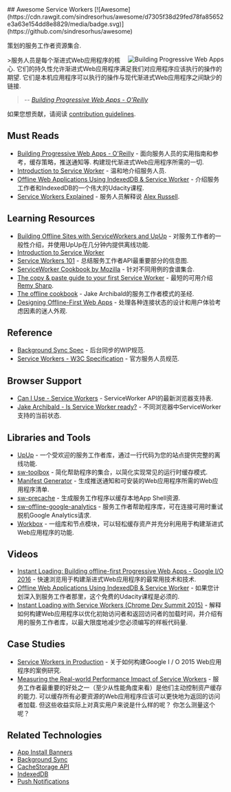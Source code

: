 <div class="github-widget" data-repo="TalAter/awesome-service-workers"></div>
<script async src="https://pagead2.googlesyndication.com/pagead/js/adsbygoogle.js"></script><ins class="adsbygoogle" style="display:block" data-ad-client="ca-pub-6890694312814945" data-ad-slot="5473692530" data-ad-format="auto"  data-full-width-responsive="true"></ins><script>(adsbygoogle = window.adsbygoogle || []).push({});</script>
## Awesome Service Workers [![Awesome](https://cdn.rawgit.com/sindresorhus/awesome/d7305f38d29fed78fa85652e3a63e154dd8e8829/media/badge.svg)](https://github.com/sindresorhus/awesome)

策划的服务工作者资源集合.

<a href="https://pwabook.com/oreillyasw"><img align="right" src="https://raw.githubusercontent.com/TalAter/awesome-progressive-web-apps/raw/master/images/mpwa.png" alt="Building Progressive Web Apps"></a>
 &gt;服务人员是每个渐进式Web应用程序的核心.  它们的持久性允许渐进式Web应用程序满足我们对应用程序应该执行的操作的期望.  它们是本机应用程序可以执行的操作与现代渐进式Web应用程序之间缺少的链接.
>
> -- <cite>[Building Progressive Web Apps - O'Reilly](https://pwabook.com/oreillyasw)</cite>

如果您想贡献，请阅读 [contribution guidelines](https://github.com/TalAter/awesome-service-workers/blob/master/contributing.md).



## Must Reads

- [Building Progressive Web Apps - O'Reilly](https://pwabook.com/oreillyasw)   - 面向服务人员的实用指南和参考，缓存策略，推送通知等.  构建现代渐进式Web应用程序所需的一切.
- [Introduction to Service Worker](http://www.html5rocks.com/en/tutorials/service-worker/introduction/) - 温和地介绍服务人员.
- [Offline Web Applications Using IndexedDB & Service Worker](https://www.udacity.com/course/offline-web-applications--ud899) - 介绍服务工作者和IndexedDB的一个伟大的Udacity课程.
- [Service Workers Explained](https://github.com/slightlyoff/ServiceWorker/blob/master/explainer.md) - 服务人员解释说 [Alex Russell](https://github.com/slightlyoff).

## Learning Resources

- [Building Offline Sites with ServiceWorkers and UpUp](https://dev.opera.com/articles/offline-with-upup-service-workers/) - 对服务工作者的一般性介绍，并使用UpUp在几分钟内提供离线功能.
- [Introduction to Service Worker](http://www.html5rocks.com/en/tutorials/service-worker/introduction/)
- [Service Workers 101](https://github.com/delapuente/service-workers-101) - 总结服务工作者API最重要部分的信息图.
- [ServiceWorker Cookbook by Mozilla](https://serviceworke.rs/) - 针对不同用例的食谱集合.
- [The copy & paste guide to your first Service Worker](https://remysharp.com/2016/03/22/the-copy--paste-guide-to-your-first-service-worker) - 最短的可用介绍 [Remy Sharp](https://github.com/remy).
- [The offline cookbook](https://jakearchibald.com/2014/offline-cookbook/) -  Jake Archibald的服务工作者模式的圣经.
- [Designing Offline-First Web Apps](http://alistapart.com/article/offline-first) - 处理各种连接状态的设计和用户体验考虑因素的迷人外观.

## Reference

- [Background Sync Spec](https://wicg.github.io/BackgroundSync/spec/) - 后台同步的WIP规范.
- [Service Workers - W3C Specification](https://www.w3.org/TR/service-workers/) - 官方服务人员规范.

## Browser Support

- [Can I Use - Service Workers](http://caniuse.com/#feat=serviceworkers) -  ServiceWorker API的最新浏览器支持表.
- [Jake Archibald - Is Service Worker ready?](https://jakearchibald.github.io/isserviceworkerready/) - 不同浏览器中ServiceWorker支持的当前状态.

## Libraries and Tools

- [UpUp](http://upup.rocks/) - 一个受欢迎的服务工作者库，通过一行代码为您的站点提供完整的离线功能.
- [sw-toolbox](https://github.com/GoogleChrome/sw-toolbox/) - 简化帮助程序的集合，以简化实现常见的运行时缓存模式.
- [Manifest Generator](https://brucelawson.github.io/manifest/) - 生成推送通知和可安装的Web应用程序所需的Web应用程序清单.
- [sw-precache](https://github.com/GoogleChrome/sw-precache/) - 生成服务工作程序以缓存本地App Shell资源.
- [sw-offline-google-analytics](https://developers.google.com/web/updates/2016/07/offline-google-analytics) - 服务工作者帮助程序库，可在连接可用时重试脱机Google Analytics请求.
- [Workbox](https://developers.google.com/web/tools/workbox/) - 一组库和节点模块，可以轻松缓存资产并充分利用用于构建渐进式Web应用程序的功能.

## Videos

- [Instant Loading: Building offline-first Progressive Web Apps - Google I/O 2016](https://youtu.be/cmGr0RszHc8) - 快速浏览用于构建渐进式Web应用程序的最常用技术和技术.
- [Offline Web Applications Using IndexedDB & Service Worker](https://www.udacity.com/course/offline-web-applications--ud899) - 如果您计划深入到服务工作者那里，这个免费的Udacity课程是必须的.
- [Instant Loading with Service Workers (Chrome Dev Summit 2015)](https://www.youtube.com/watch?v=jCKZDTtUA2A) - 解释如何构建Web应用程序以优化初始访问者和返回访问者的加载时间，并介绍有用的服务工作者库，以最大限度地减少您必须编写的样板代码量.

## Case Studies

- [Service Workers in Production](https://developers.google.com/web/showcase/case-study/service-workers-iowa) - 关于如何构建Google I / O 2015 Web应用程序的案例研究.
- [Measuring the Real-world Performance Impact of Service Workers](https://developers.google.com/web/showcase/2016/service-worker-perf)   - 服务工作者最重要的好处之一（至少从性能角度来看）是他们主动控制资产缓存的能力.  可以缓存所有必要资源的Web应用程序应该可以更快地为返回的访问者加载.  但这些收益实际上对真实用户来说是什么样的呢？  你怎么测量这个呢？

## Related Technologies

- [App Install Banners](https://github.com/TalAter/awesome-progressive-web-apps#installable-web-apps)
- [Background Sync](https://github.com/TalAter/awesome-progressive-web-apps#background-sync)
- [CacheStorage API](https://github.com/TalAter/awesome-progressive-web-apps#cachestorage-api)
- [IndexedDB](https://github.com/TalAter/awesome-progressive-web-apps#indexeddb)
- [Push Notifications](https://github.com/TalAter/awesome-progressive-web-apps#push-notifications)
